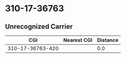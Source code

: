 # 310-17-36763
## Unrecognized Carrier


| CGI | Nearest CGI | Distance |
|-----|-------------|----------|
| 310-17-36763-420 |  | 0.0 |
